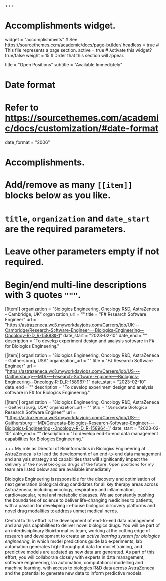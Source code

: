 +++
# Accomplishments widget.
widget = "accomplishments"  # See https://sourcethemes.com/academic/docs/page-builder/
headless = true  # This file represents a page section.
active = true  # Activate this widget? true/false
weight = 15  # Order that this section will appear.

title = "Open Positions"
subtitle = "Available Immediately"

# Date format
#   Refer to https://sourcethemes.com/academic/docs/customization/#date-format
date_format = "2006"

# Accomplishments.
#   Add/remove as many `[[item]]` blocks below as you like.
#   `title`, `organization` and `date_start` are the required parameters.
#   Leave other parameters empty if not required.
#   Begin/end multi-line descriptions with 3 quotes `"""`.
[[item]]
  organization = "Biologics Engineering, Oncology R&D, AstraZeneca - Cambridge, UK"
  organization_url = ""
  title = "F# Research Software Engineer"
  url = "https://astrazeneca.wd3.myworkdayjobs.com/Careers/job/UK---Cambridge/Research-Software-Engineer---Biologics-Engineering--Oncology-R-D_R-158880-1"
  date_start = "2023-02-10"
  date_end = ""
  description = "To develop experiment design and analysis software in F# for Biologics Engineering."

[[item]]
  organization = "Biologics Engineering, Oncology R&D, AstraZeneca - Gaithersburg, USA"
  organization_url = ""
  title = "F# Research Software Engineer"
  url = "https://astrazeneca.wd3.myworkdayjobs.com/Careers/job/US---Gaithersburg---MD/F--Research-Software-Engineer---Biologics-Engineering--Oncology-R-D_R-158967-1"
  date_start = "2023-02-10"
  date_end = ""
  description = "To develop experiment design and analysis software in F# for Biologics Engineering."
  
[[item]]
  organization = "Biologics Engineering, Oncology R&D, AstraZeneca - Gaithersburg, USA"
  organization_url = ""
  title = "Genedata Biologics Research Software Engineer"
  url = "https://astrazeneca.wd3.myworkdayjobs.com/Careers/job/US---Gaithersburg---MD/Genedata-Biologics-Research-Software-Engineer---Biologics-Engineering--Oncology-R-D_R-158964-1"
  date_start = "2023-02-10"
  date_end = ""
  description = "To develop end-to-end data management capabilities for Biologics Engineering."

+++
My role as Director of Bioinformatics in Biologics Engineering at AstraZeneca is to lead the development of an end-to-end data management and analysis strategy and capabilities that will significantly impact the delivery of the novel biologics drugs of the future. Open positions for my team are listed below and are available immediately. 

Biologics Engineering is responsible for the discovery and optimisation of next generation biological drug candidates for all key therapy areas across AstraZeneca, including oncology, respiratory and inflammation, cardiovascular, renal and metabolic diseases. We are constantly pushing the boundaries of science to deliver life-changing medicines to patients, with a passion for developing in-house biologics discovery platforms and novel drug modalities to address unmet medical needs.

Central to this effort is the development of end-to-end data management and analysis capabilities to deliver novel biologics drugs. You will be part of an interdisciplinary Bioinformatics team, working at the cutting edge of research and development to create an <i>active learning system for biologics engineering</i>, in which model predictions guide lab experiments, lab automation generates high-throughput data for model training, and predictive models are updated as new data are generated. As part of this effort, you will collaborate closely with experts in data management, software engineering, lab automation, computational modelling and machine learning, with access to biologics R&D data across AstraZeneca and the potential to generate new data to inform predictive models. 